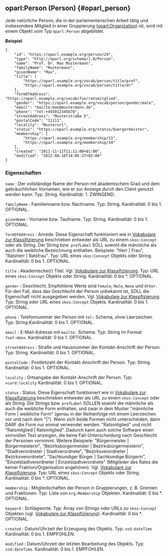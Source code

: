 oparl:Person (Person)  {#oparl_person}
--------------------

Jede natürliche Person, die in der parlamentarischen Arbeit tätig
und insbesondere Mitglied in einer Gruppierung ([oparl:Organization](#oparl_organization)) ist,
wird mit einem Objekt vom Typ `oparl:Person` abgebildet.

**Beispiel**

~~~~~  {#person_ex2 .json}
{
    "id": "https://oparl.example.org/person/29",
    "type": "http://oparl.org/schema/1.0/Person",
    "name": "Prof. Dr. Max Mustermann",
    "familyName": "Mustermann",
    "givenName": "Max",
    "title": [
        "https://oparl.example.org/vocab/person/title/prof",
        "https://oparl.example.org/vocab/person/title/dr"
    ],
    "formOfAddress": "https://oparl.example.org/vocab/foa/ratsmitglied",
    "gender": "https://oparl.example.org/vocab/person/gender/male",
    "email": "mailto:max@mustermann.de",
    "phone": "tel:+493012345678",
    "streetAddress": "Musterstraße 5",
    "postalCode": "11111",
    "locality": "Musterort",
    "status": "https://oparl.example.org/status/buergermeister",
    "membership": [
        "https://oparl.example.org/membership/11",
        "https://oparl.example.org/membership/34"
    ],
    "created": "2011-11-11T11:11:00+01:00",
    "modified": "2012-08-16T14:05:27+02:00"
}
~~~~~

### Eigenschaften ###

`name`
:   Der vollständige Name der Person mit akademischem Grad und dem gebräuchlichen Vornamen,
    wie er zur Anzeige durch den Client genutzt werden kann.
    Typ: String.
    Kardinalität: 1.
    ZWINGEND.

`familyName`
:   Familienname bzw. Nachname.
    Typ: String.
    Kardinalität: 0 bis 1.
    OPTIONAL.

`givenName`
:   Vorname bzw. Taufname.
    Typ: String.
    Kardinalität: 0 bis 1.
    OPTIONAL.

`formOfAddress`
:   Anrede. Diese Eigenschaft funktioniert wie in 
    [Vokabulare zur Klassifizierung](#vokabulare_klassifizierung) beschrieben 
    entweder als URL zu einem `skos:Concept` oder als String.
    Der String bzw. `prefLabel` SOLL sowohl die männliche als auch die weibliche Bezeichnung
    enthalten. Beispiele: "Herr | Frau", "Ratsherr | Ratsfrau".
    Typ: URL eines `skos:Concept` Objekts oder String.
    Kardinalität: 0 bis 1.
    OPTIONAL.

`title`
:   Akademische(r) Titel. Vgl. [Vokabulare zur Klassifizierung](#vokabulare_klassifizierung).
    Typ: URL eines `skos:Concept` Objekts oder String.
    Kardinalität: 0 bis *.
    OPTIONAL.

`gender`
:   Geschlecht. Empfohlene Werte sind `Female`, `Male`, `None` und `Other`.
    Für den Fall, dass das Geschlecht der Person unbekannt ist, SOLL die Eigenschaft nicht
    ausgegeben werden. Vgl. [Vokabulare zur Klassifizierung](#vokabulare_klassifizierung).
    Typ: String oder URL eines `skos:Concept` Objekts.
    Kardinalität: 0 bis 1.
    OPTIONAL.

`phone`
:   Telefonnummer der Person mit `tel:` Schema, ohne Leerzeichen.
    Typ: String
    Kardinalität: 0 bis 1.
    OPTIONAL.

`email`
:   E-Mail-Adresse mit `mailto:` Schema.
    Typ: String im Format `foaf:mbox`.
    Kardinalität: 0 bis 1.
    OPTIONAL.

`streetAddress`
:   Straße und Hausnummer der Kontakt-Anschrift der Person.
    Typ: String.
    Kardinalität: 0 bis 1.
    OPTIONAL.

`postalCode`
:   Postleitzahl der Kontakt-Anschrift der Person.
    Typ: String.
    Kardinalität: 0 bis 1.
    OPTIONAL.

`locality`
:   Ortsangabe der Kontakt-Anschrift der Person.
    Typ: `vcard:locality`
    Kardinalität: 0 bis 1.
    OPTIONAL.

`status`
:   Status. Diese Eigenschaft funktioniert wie in 
    [Vokabulare zur Klassifizierung](#vokabulare_klassifizierung) beschrieben entweder
    als URL zu einem `skos:Concept` oder als String.
    Die Strings bzw. `prefLabel` SOLLEN sowohl die männliche als auch die weibliche
    Form enthalten, und zwar in dem Muster
    "männliche Form | weibliche Form" (genau in der Reihenfolge mit einem Leerzeichen
    vor und nach dem "|").
    Wenn sich beide Formen nicht unterscheiden, dann DARF die Form nur einmal verwendet werden:
    "Ratsmitglied" und nicht "Ratsmitglied | Ratsmitglied".
    Dadurch kann auch solche Software einen sinnvollen Text anzeigen, die keine
    Fall-Unterscheidung nach Geschlecht
    der Personen vornimmt.
    Weitere Beispiele: "Bürgermeister | Bürgermeisterin",
    "Bezirksbürgermeister | Bezirksbürgermeisterin",
    "Stadtverordneter | Stadtverordnete",
    "Bezirksverordneter | Bezirksverordnete",
    "Sachkundiger Bürger | Sachkundige Bürgerin",
    "Einzelstadtverordneter | Einzelstadtverordnete" (Mitglieder des Rates die keiner Fraktion/Organisation
    angehören).
    Vgl. [Vokabulare zur Klassifizierung](#vokabulare_klassifizierung).
    Typ: URL eines `skos:Concept` Objekts oder String.
    Kardinalität: 0 bis *.
    OPTIONAL.

`membership`
:   Mitgliedschaften der Person in Gruppierungen, z. B. Gremien und
    Fraktionen.
    Typ: Liste von `org:Membership` Objekten.
    Kardinalität: 0 bis *.
    OPTIONAL.

`keyword`
:   Schlagworte.
    Typ: Array von Strings oder URLs zu `skos:Concept` Objekten
    (vgl. [Vokabulare zur Klassifizierung](#vokabulare_klassifizierung)).
    Kardinalität: 0 bis *.
    OPTIONAL.

`created`
:   Datum/Uhrzeit der Erzeugung des Objekts.
    Typ: `xsd:dateTime`
    Kardinalität: 0 bis 1.
    EMPFOHLEN.

`modified`
:   Datum/Uhrzeit der letzten Bearbeitung des Objekts.
    Typ: `xsd:dateTime`.
    Kardinalität: 0 bis 1.
    EMPFOHLEN.
